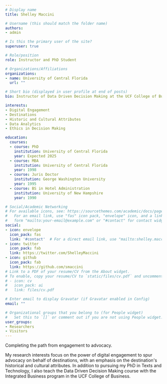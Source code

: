 ```yaml
---
# Display name
title: Shelley Maccini

# Username (this should match the folder name)
authors:
- admin

# Is this the primary user of the site?
superuser: true

# Role/position
role: Instructor and PhD Student

# Organizations/Affiliations
organizations:
- name: University of Central Florida
  url: ""

# Short bio (displayed in user profile at end of posts)
bio: Instructor of Data Driven Decision Making at the UCF College of Business Administration, working on PhD in Texts and Technology with an emphasis on Digital Media.

interests:
- Digital Engagement
- Destinations
- Historic and Cultural Attributes
- Data Analytics
- Ethics in Decision Making

education:
  courses:
  - course: PhD
    institution: University of Central Florida
    year: Expected 2025
  - course: MBA
    institution: University of Central Florida
    year: 1998
  - course: Juris Doctor
    institution: George Washington University
    year: 1995
  - course: BS in Hotel Administration
    institution: University of New Hampshire
    year: 1990

# Social/Academic Networking
# For available icons, see: https://sourcethemes.com/academic/docs/page-builder/#icons
#   For an email link, use "fas" icon pack, "envelope" icon, and a link in the
#   form "mailto:your-email@example.com" or "#contact" for contact widget.
social:
- icon: envelope
  icon_pack: fas
  link: '#contact'  # For a direct email link, use "mailto:shelley.maccini@knights.ucf.edu".
- icon: twitter
  icon_pack: fab
  link: https://twitter.com/ShelleyMaccini
- icon: github
  icon_pack: fab
  link: https://github.com/smaccini
# Link to a PDF of your resume/CV from the About widget.
# To enable, copy your resume/CV to `static/files/cv.pdf` and uncomment the lines below.
# - icon: cv
#   icon_pack: ai
#   link: files/cv.pdf

# Enter email to display Gravatar (if Gravatar enabled in Config)
email: ""

# Organizational groups that you belong to (for People widget)
#   Set this to `[]` or comment out if you are not using People widget.
user_groups:
- Researchers
- Visitors
---
```


Completing the path from engagement to advocacy.

My research interests focus on the power of digital engagement to spur advocacy on behalf of destinations, with an emphasis on the destination's historical and cultural attributes.  In addition to pursuing my PhD in Texts and Technology, I also teach the Data Driven Decision Making course with the Integrated Business program in the UCF College of Business.
